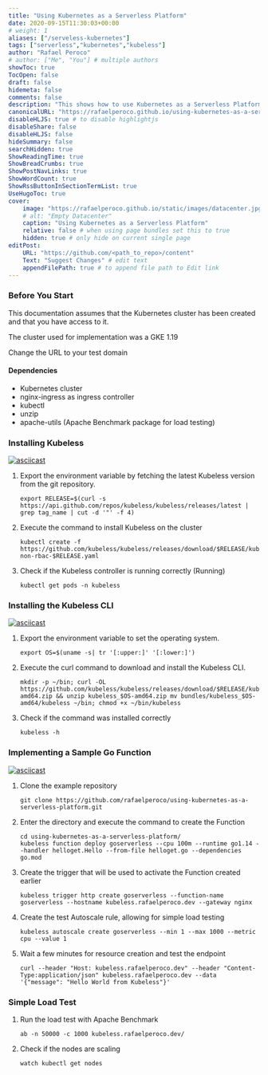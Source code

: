 ```yaml
---
title: "Using Kubernetes as a Serverless Platform"
date: 2020-09-15T11:30:03+00:00
# weight: 1
aliases: ["/serveless-kubernetes"]
tags: ["serverless","kubernetes","kubeless"]
author: "Rafael Peroco"
# author: ["Me", "You"] # multiple authors
showToc: true
TocOpen: false
draft: false
hidemeta: false
comments: false
description: "This shows how to use Kubernetes as a Serverless Platform"
canonicalURL: "https://rafaelperoco.github.io/using-kubernetes-as-a-serverless-platform/"
disableHLJS: true # to disable highlightjs
disableShare: false
disableHLJS: false
hideSummary: false
searchHidden: true
ShowReadingTime: true
ShowBreadCrumbs: true
ShowPostNavLinks: true
ShowWordCount: true
ShowRssButtonInSectionTermList: true
UseHugoToc: true
cover:
    image: "https://rafaelperoco.github.io/static/images/datacenter.jpg"
    # alt: "Empty Datacenter"
    caption: "Using Kubernetes as a Serverless Platform"
    relative: false # when using page bundles set this to true
    hidden: true # only hide on current single page
editPost:
    URL: "https://github.com/<path_to_repo>/content"
    Text: "Suggest Changes" # edit text
    appendFilePath: true # to append file path to Edit link
---
```


### Before You Start

This documentation assumes that the Kubernetes cluster has been created and that you have access to it.

The cluster used for implementation was a GKE 1.19

Change the URL to your test domain

#### Dependencies

- Kubernetes cluster
- nginx-ingress as ingress controller
- kubectl
- unzip
- apache-utils (Apache Benchmark package for load testing)

### Installing Kubeless

[![asciicast](https://asciinema.org/a/418534.svg)](https://asciinema.org/a/418534)

1. Export the environment variable by fetching the latest Kubeless version from the git repository.

    ```shell
    export RELEASE=$(curl -s https://api.github.com/repos/kubeless/kubeless/releases/latest | grep tag_name | cut -d '"' -f 4)
    ```

2. Execute the command to install Kubeless on the cluster

    ```shell
    kubectl create -f https://github.com/kubeless/kubeless/releases/download/$RELEASE/kubeless-non-rbac-$RELEASE.yaml
    ```

3. Check if the Kubeless controller is running correctly (Running)

    ```shell
    kubectl get pods -n kubeless
    ```

### Installing the Kubeless CLI

[![asciicast](https://asciinema.org/a/418535.svg)](https://asciinema.org/a/418535)

1. Export the environment variable to set the operating system.

    ```shell
    export OS=$(uname -s| tr '[:upper:]' '[:lower:]')
    ```

2. Execute the curl command to download and install the Kubeless CLI.

    ```shell
    mkdir -p ~/bin; curl -OL https://github.com/kubeless/kubeless/releases/download/$RELEASE/kubeless_$OS-amd64.zip && unzip kubeless_$OS-amd64.zip mv bundles/kubeless_$OS-amd64/kubeless ~/bin; chmod +x ~/bin/kubeless
    ```

3. Check if the command was installed correctly

    ```shell
    kubeless -h
    ```

### Implementing a Sample Go Function

[![asciicast](https://asciinema.org/a/418693.svg)](https://asciinema.org/a/418693)

1. Clone the example repository

    ```shell
    git clone https://github.com/rafaelperoco/using-kubernetes-as-a-serverless-platform.git
    ```

2. Enter the directory and execute the command to create the Function

    ```shell
    cd using-kubernetes-as-a-serverless-platform/
    kubeless function deploy goserverless --cpu 100m --runtime go1.14 --handler helloget.Hello --from-file helloget.go --dependencies go.mod
    ```

3. Create the trigger that will be used to activate the Function created earlier

    ```shell
    kubeless trigger http create goserverless --function-name goserverless --hostname kubeless.rafaelperoco.dev --gateway nginx
    ```

4. Create the test Autoscale rule, allowing for simple load testing

    ```shell
    kubeless autoscale create goserverless --min 1 --max 1000 --metric cpu --value 1
    ```

5. Wait a few minutes for resource creation and test the endpoint

    ```shell
    curl --header "Host: kubeless.rafaelperoco.dev" --header "Content-Type:application/json" kubeless.rafaelperoco.dev --data '{"message": "Hello World from Kubeless"}'
    ```

### Simple Load Test

1. Run the load test with Apache Benchmark

    ```shell
    ab -n 50000 -c 1000 kubeless.rafaelperoco.dev/
    ```

2. Check if the nodes are scaling

    ```shell
    watch kubectl get nodes
    ```
